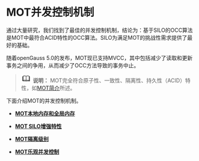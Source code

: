 # MOT并发控制机制<a name="ZH-CN_TOPIC_0280525154"></a>

通过大量研究，我们找到了最佳的并发控制机制，结论为：基于SILO的OCC算法是MOT中最符合ACID特性的OCC算法。SILO为满足MOT的挑战性需求提供了最好的基础。

随着openGauss 5.0的发布，MOT现已支持MVCC，其中包括减少了读取和更新事务之间的争用，从而减少了OCC方法导致的事务中止。

>![](public_sys-resources/icon-note.png) **说明：** 
>MOT完全符合原子性、一致性、隔离性、持久性（ACID）特性，如[MOT简介](MOT简介.md)所述。

下面介绍MOT的并发控制机制。

-   **[MOT本地内存和全局内存](MOT本地内存和全局内存.md)**  

-   **[MOT SILO增强特性](MOT-SILO增强特性.md)**  

-   **[MOT隔离级别](MOT隔离级别.md)**  

-   **[MOT乐观并发控制](MOT乐观并发控制.md)**  


